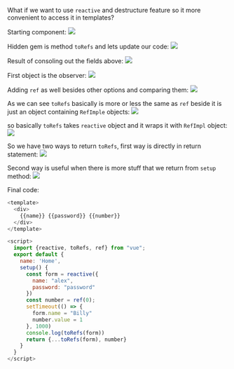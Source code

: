 What if we want to use `reactive` and destructure feature so it more convenient to access it in templates?

Starting component:
![](./assets/Pasted%20image%2020221110130640.png)

Hidden gem is method `toRefs` and lets update our code:
![](./assets/Pasted%20image%2020221110130821.png)

Result of consoling out the fields above:
![](./assets/Pasted%20image%2020221110130852.png)

First object is the observer:
![](./assets/Pasted%20image%2020221110130920.png)


Adding `ref` as well besides other options and comparing them:
![](./assets/Pasted%20image%2020221110131039.png)

As we can see `toRefs` basically is more or less the same as `ref` beside it is just an object containing `RefImple` objects:
![](./assets/Pasted%20image%2020221110131136.png)

so basically `toRefs` takes `reactive` object and it wraps it with `RefImpl` object:
![](./assets/Pasted%20image%2020221110131303.png)

So we have two ways to return `toRefs`, first way is directly in return statement: 
![](./assets/Pasted%20image%2020221110131418.png)

Second way is useful when there is more stuff that we return from `setup` method:
![](./assets/Pasted%20image%2020221110131626.png)

Final code:
```js
<template>
  <div>
    {{name}} {{password}} {{number}}
  </div>
</template>

<script>
  import {reactive, toRefs, ref} from "vue";
  export default {
    name: 'Home',
    setup() {
      const form = reactive({
        name: "alex",
        password: "password"
      })
      const number = ref(0);
      setTimeout(() => {
        form.name = "Billy"
        number.value = 1
      }, 1000)
      console.log(toRefs(form))
      return {...toRefs(form), number}
    }
  }
</script>
```